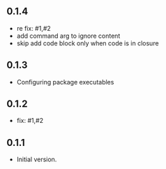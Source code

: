## 0.1.4
- re fix: #1,#2
- add command arg to ignore content
- skip add code block only when code is in closure

## 0.1.3
- Configuring package executables

## 0.1.2
- fix: #1,#2

## 0.1.1

- Initial version.

